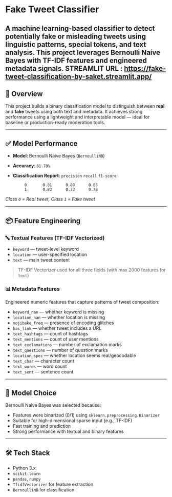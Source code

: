#  Fake Tweet Classifier

A machine learning-based classifier to detect potentially **fake or misleading tweets** using linguistic patterns, special tokens, and text analysis. This project leverages **Bernoulli Naive Bayes** with **TF-IDF** features and engineered metadata signals.
STREAMLIT URL : https://fake-tweet-classification-by-saket.streamlit.app/
---

## 🚀 Overview

This project builds a binary classification model to distinguish between **real** and **fake** tweets using both text and metadata. It achieves strong performance using a lightweight and interpretable model — ideal for baseline or production-ready moderation tools.

---

## ✅ Model Performance

- **Model**: Bernoulli Naive Bayes (`BernoulliNB`)
- **Accuracy**: `81.78%`
- **Classification Report**:
              `precision`   `recall`  `f1-score`

           0       0.81      0.89      0.85
           1       0.83      0.73      0.78
*Class `0` = Real tweet, Class `1` = Fake tweet*

---

## 📦 Feature Engineering

### 🔤 Textual Features (TF-IDF Vectorized)
- `keyword` — tweet-level keyword
- `location` — user-specified location
- `text` — main tweet content

> TF-IDF Vectorizer used for all three fields (with max 2000 features for `text`)

### 📊 Metadata Features
Engineered numeric features that capture patterns of tweet composition:
- `keyword_nan` — whether keyword is missing
- `location_nan` — whether location is missing
- `mojibake_freq` — presence of encoding glitches
- `has_link` — whether tweet includes a URL
- `text_hashtags` — count of hashtags
- `text_mentions` — count of user mentions
- `text_exclamations` — number of exclamation marks
- `text_questions` — number of question marks
- `location_spec` — whether location seems real/geocodable
- `text_char` — character count
- `text_words` — word count
- `text_sent` — sentence count

---

## 🧠 Model Choice

Bernoulli Naive Bayes was selected because:
- Features were binarized (0/1) using `sklearn.preprocessing.Binarizer`
- Suitable for high-dimensional sparse input (e.g., TF-IDF)
- Fast training and prediction
- Strong performance with textual and binary features

---

## 🛠️ Tech Stack

- Python 3.x
- `scikit-learn`
- `pandas`, `numpy`
- `TfidfVectorizer` for feature extraction
- `BernoulliNB` for classification
